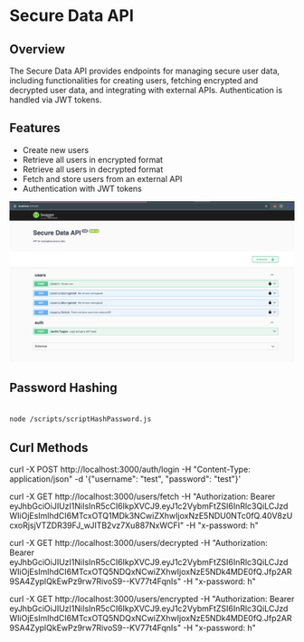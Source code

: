 # Secure Data API

## Overview

The Secure Data API provides endpoints for managing secure user data, including functionalities for creating users, fetching encrypted and decrypted user data, and integrating with external APIs. Authentication is handled via JWT tokens.

## Features

- Create new users
- Retrieve all users in encrypted format
- Retrieve all users in decrypted format
- Fetch and store users from an external API
- Authentication with JWT tokens

![alt text](/images/Swagger.png)


## Password Hashing

```bash

node /scripts/scriptHashPassword.js

``` 

## Curl Methods

curl -X POST http://localhost:3000/auth/login -H "Content-Type: application/json" -d '{"username": "test", "password": "test"}'


curl -X GET http://localhost:3000/users/fetch -H "Authorization: Bearer eyJhbGciOiJIUzI1NiIsInR5cCI6IkpXVCJ9.eyJ1c2VybmFtZSI6InRlc3QiLCJzdWIiOjEsImlhdCI6MTcxOTQ1MDk3NCwiZXhwIjoxNzE5NDU0NTc0fQ.40V8zUcxoRjsjVTZDR39FJ_wJITB2vz7Xu887NxWCFI" -H "x-password: h"
                                                                                            
curl -X GET http://localhost:3000/users/decrypted -H "Authorization: Bearer eyJhbGciOiJIUzI1NiIsInR5cCI6IkpXVCJ9.eyJ1c2VybmFtZSI6InRlc3QiLCJzdWIiOjEsImlhdCI6MTcxOTQ5NDQxNCwiZXhwIjoxNzE5NDk4MDE0fQ.Jfp2AR9SA4ZyplQkEwPz9rw7RivoS9--KV77t4FqnIs" -H "x-password: h"


curl -X GET http://localhost:3000/users/encrypted -H "Authorization: Bearer eyJhbGciOiJIUzI1NiIsInR5cCI6IkpXVCJ9.eyJ1c2VybmFtZSI6InRlc3QiLCJzdWIiOjEsImlhdCI6MTcxOTQ5NDQxNCwiZXhwIjoxNzE5NDk4MDE0fQ.Jfp2AR9SA4ZyplQkEwPz9rw7RivoS9--KV77t4FqnIs" -H "x-password: h"



